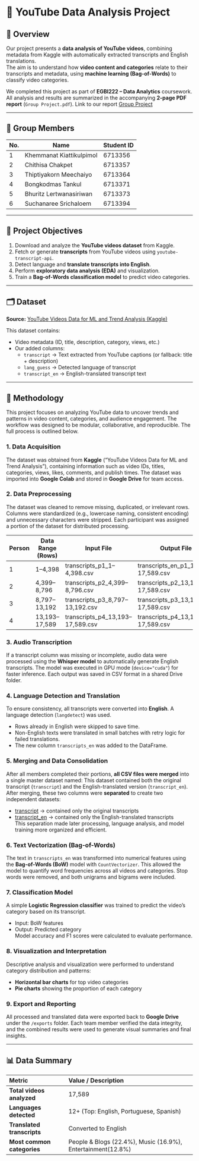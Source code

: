 # 🎥 YouTube Data Analysis Project  

## 📘 Overview
Our project presents a **data analysis of YouTube videos**, combining metadata from Kaggle with automatically extracted transcripts and English translations.  
The aim is to understand how **video content and categories** relate to their transcripts and metadata, using **machine learning (Bag-of-Words)** to classify video categories.  

We completed this project as part of **EGBI222 – Data Analytics** coursework.  
All analysis and results are summarized in the accompanying **2-page PDF report** (`Group Project.pdf`).
Link to our report [Group Project](https://docs.google.com/document/d/1zGWq8RTiSx3NteR595m72FY37u7MZJtdIOm9u6D3xAg/edit?usp=sharing)

---

## 👥 Group Members
| No. | Name | Student ID |
|----|------|-------------|
| 1 | Khemmanat Kiattikulpimol | 6713356 |
| 2 | Chithisa Chakpet | 6713357 |
| 3 | Thiptiyakorn Meechaiyo | 6713364 |
| 4 | Bongkodmas Tankul | 6713371 |
| 5 | Bhuritz Lertwanasiriwan  | 6713373 |
| 6 | Suchanaree Srichaloem | 6713394 |

---

## 🧩 Project Objectives
1. Download and analyze the **YouTube videos dataset** from Kaggle.  
2. Fetch or generate **transcripts** from YouTube videos using `youtube-transcript-api`.  
3. Detect language and **translate transcripts into English**.  
4. Perform **exploratory data analysis (EDA)** and visualization.  
5. Train a **Bag-of-Words classification model** to predict video categories.  

---

## 🗂️ Dataset
**Source:** [YouTube Videos Data for ML and Trend Analysis (Kaggle)](https://www.kaggle.com/datasets/cyberevil545/youtube-videos-data-for-ml-and-trend-analysis)

This dataset contains:
- Video metadata (ID, title, description, category, views, etc.)
- Our added columns:
  - `transcript` → Text extracted from YouTube captions (or fallback: title + description)
  - `lang_guess` → Detected language of transcript
  - `transcript_en` → English-translated transcript text  

---

## 🧠 Methodology

This project focuses on analyzing YouTube data to uncover trends and patterns in video content, categories, and audience engagement. The workflow was designed to be modular, collaborative, and reproducible. The full process is outlined below.

### 1. Data Acquisition
The dataset was obtained from **Kaggle** (“YouTube Videos Data for ML and Trend Analysis”), containing information such as video IDs, titles, categories, views, likes, comments, and publish times. The dataset was imported into **Google Colab** and stored in **Google Drive** for team access.

### 2. Data Preprocessing
The dataset was cleaned to remove missing, duplicated, or irrelevant rows. Columns were standardized (e.g., lowercase naming, consistent encoding) and unnecessary characters were stripped. Each participant was assigned a portion of the dataset for distributed processing.

| Person | Data Range (Rows) | Input File | Output File |
|--------|------------------|-------------|--------------|
| 1 | 1–4,398 | transcripts_p1_1–4,398.csv | transcripts_en_p1_13,193–17,589.csv |
| 2 | 4,399–8,796 | transcripts_p2_4,399–8,796.csv | transcripts_p2_13,193–17,589.csv |
| 3 | 8,797–13,192 | transcripts_p3_8,797–13,192.csv | transcripts_p3_13,193–17,589.csv |
| 4 | 13,193–17,589 | transcripts_p4_13,193–17,589.csv | transcripts_p4_13,193–17,589.csv |

### 3. Audio Transcription
If a transcript column was missing or incomplete, audio data were processed using the **Whisper model** to automatically generate English transcripts. The model was executed in GPU mode (`device="cuda"`) for faster inference. Each output was saved in CSV format in a shared Drive folder.

### 4. Language Detection and Translation
To ensure consistency, all transcripts were converted into **English**. A language detection (`langdetect`) was used.  
- Rows already in English were skipped to save time.  
- Non-English texts were translated in small batches with retry logic for failed translations.  
- The new column `transcripts_en` was added to the DataFrame.

### 5. Merging and Data Consolidation
After all members completed their portions, **all CSV files were merged** into a single master dataset named:
This dataset contained both the original transcript (`transcript`) and the English-translated version (`transcript_en`).  
After merging, these two columns were **separated** to create two independent datasets:
- [transcript](https://drive.google.com/file/d/176C5GE1cDqjkVpf651AEjEUbh5oh3-Wf/view?usp=sharing.csv) → contained only the original transcripts  
- [transcript_en](https://drive.google.com/file/d/17VB14Gx84Cct2LfMZbUFAUScdMK8sfBs/view?usp=sharing) → contained only the English-translated transcripts  
This separation made later processing, language analysis, and model training more organized and efficient.

### 6. Text Vectorization (Bag-of-Words)
The text in `transcripts_en` was transformed into numerical features using the **Bag-of-Words (BoW)** model with `CountVectorizer`. This allowed the model to quantify word frequencies across all videos and categories. Stop words were removed, and both unigrams and bigrams were included.

### 7. Classification Model
A simple **Logistic Regression classifier** was trained to predict the video’s category based on its transcript.  
- Input: BoW features  
- Output: Predicted category  
Model accuracy and F1 scores were calculated to evaluate performance.

### 8. Visualization and Interpretation
Descriptive analysis and visualization were performed to understand category distribution and patterns:
- **Horizontal bar charts** for top video categories  
- **Pie charts** showing the proportion of each category  

### 9. Export and Reporting
All processed and translated data were exported back to **Google Drive** under the `/exports` folder. Each team member verified the data integrity, and the combined results were used to generate visual summaries and final insights.

---

## 📊 Data Summary

| Metric | Value / Description |
|:-------|:--------------------|
| **Total videos analyzed** | 17,589 |
| **Languages detected** | 12+ (Top: English, Portuguese, Spanish) |
| **Translated transcripts** | Converted to English |
| **Most common categories** | People & Blogs (22.4%), Music (16.9%), Entertainment(12.8%) |
